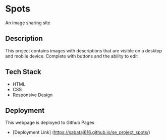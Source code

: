 # Spots

An image sharing site

## Description

This project contains images with descriptions that are visible on a desktop and mobile device. Complete with buttons and the ability to edit

## Tech Stack

- HTML
- CSS
- Responsive Design

## Deployment

This webpage is deployed to Github Pages

- [Deployment Link] (https://sabataj616.github.io/se_project_spots/)
